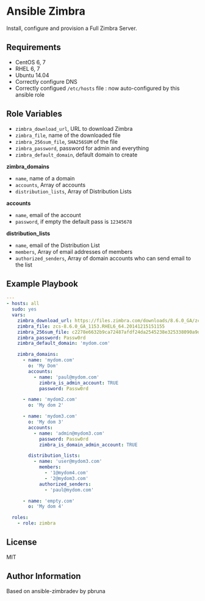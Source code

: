 Ansible Zimbra
=========

Install, configure and provision a Full Zimbra Server.

Requirements
------------

* CentOS 6, 7
* RHEL 6, 7
* Ubuntu 14.04
* Correctly configure DNS
* Correctly configued `/etc/hosts` file : now auto-configured by this ansible role

Role Variables
--------------

* `zimbra_download_url`, URL to download Zimbra
* `zimbra_file`, name of the downloaded file
* `zimbra_256sum_file`, `SHA256SUM` of the file
* `zimbra_password`, password for admin and everything
* `zimbra_default_domain`, default domain to create

**zimbra_domains**

* `name`, name of a domain
* `accounts`, Array of accounts
* `distribution_lists`, Array of Distribution Lists

**accounts**

* `name`, email of the account
* `password`, if empty the default pass is `12345678`

**distribution_lists**

* `name`, email of the Distribution List
* `members`, Array of email addresses of members
* `authorized_senders`, Array of domain accounts who can send email to the list

Example Playbook
----------------

```yaml
---
- hosts: all
  sudo: yes
  vars:
    zimbra_download_url: https://files.zimbra.com/downloads/8.6.0_GA/zcs-8.6.0_GA_1153.RHEL6_64.20141215151155.tgz
    zimbra_file: zcs-8.6.0_GA_1153.RHEL6_64.20141215151155
    zimbra_256sum_file: c2278e6632b9ca72487afdf24da2545238e325338090a9d8ad6e99b39593561c
    zimbra_password: Passw0rd
    zimbra_default_domain: 'mydom.com'

    zimbra_domains:
      - name: 'mydom.com'
        o: 'My Dom'
        accounts:
          - name: 'paul@mydom.com'
            zimbra_is_admin_account: TRUE
            password: Passw0rd

      - name: 'mydom2.com'
        o: 'My dom 2'

      - name: 'mydom3.com'
        o: 'My dom 3'
        accounts:
          - name: 'admin@mydom3.com'
            password: Passw0rd
            zimbra_is_domain_admin_account: TRUE

        distribution_lists:
          - name: 'user@mydom3.com'
            members:
              - '1@mydom4.com'
              - '2@mydom3.com'
            authorized_senders:
              - 'paul@mydom.com'

      - name: 'empty.com'
        o: 'My dom 4'

  roles:
    - role: zimbra
```

License
-------

MIT

Author Information
------------------

Based on ansible-zimbradev by pbruna
